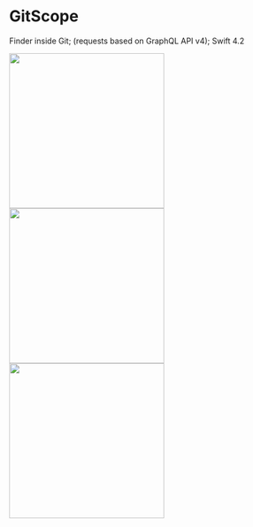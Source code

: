# GitScope
Finder inside Git;  (requests based on GraphQL API v4); Swift 4.2


<img src="https://user-images.githubusercontent.com/29354959/58174039-9dc6a480-7ca5-11e9-8a1d-146b7bc44c96.png" width=280> <img src="https://user-images.githubusercontent.com/29354959/58174041-9e5f3b00-7ca5-11e9-8dc5-4e378cf2c77b.png" width=280> <img src="https://user-images.githubusercontent.com/29354959/58174042-9e5f3b00-7ca5-11e9-97d8-2625b2f75ae8.png" width=280>
